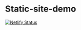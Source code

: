 # Static-site-demo

[![Netlify Status](https://api.netlify.com/api/v1/badges/36a04007-c553-466a-909c-dc0474820c0a/deploy-status)](https://app.netlify.com/sites/simtu/deploys)
